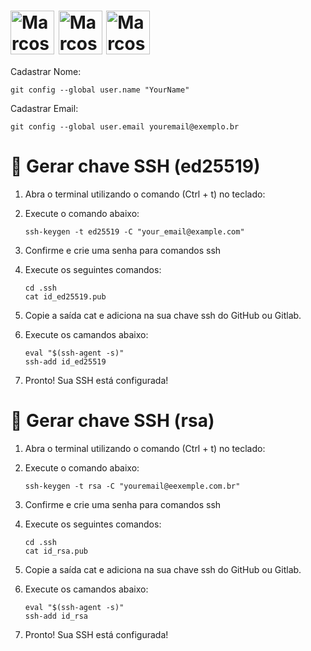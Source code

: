 <h1>
   <img align="center" alt="Marcos-Git" height="70" width="70" src="https://cdn.jsdelivr.net/gh/devicons/devicon/icons/git/git-plain-wordmark.svg">
    <img align="center" alt="Marcos-GitHub" height="70" width="70" src="https://cdn.jsdelivr.net/gh/devicons/devicon/icons/github/github-original-wordmark.svg">
    <img align="center" alt="Marcos-GitLab" height="70" width="70" src="https://cdn.jsdelivr.net/gh/devicons/devicon/icons/gitlab/gitlab-original-wordmark.svg">
</h1>

Cadastrar Nome:

```
git config --global user.name "YourName"
```

Cadastrar Email:

```
git config --global user.email youremail@exemplo.br
```



# :key: Gerar chave SSH (ed25519)

1. Abra o terminal utilizando o comando (Ctrl + t) no teclado:

2. Execute o comando abaixo:

   ``` 
   ssh-keygen -t ed25519 -C "your_email@example.com"

3. Confirme e crie uma senha para comandos ssh

4. Execute os seguintes comandos:

   ```
   cd .ssh
   cat id_ed25519.pub
   ```

5. Copie a saída cat e adiciona na sua chave ssh do GitHub ou Gitlab.

6. Execute os camandos abaixo:

   ```
   eval "$(ssh-agent -s)"
   ssh-add id_ed25519
   ```

7. Pronto! Sua SSH está configurada!



# :key: Gerar chave SSH (rsa)

1. Abra o terminal utilizando o comando (Ctrl + t) no teclado:

2. Execute o comando abaixo:

   ``` 
   ssh-keygen -t rsa -C "youremail@eexemple.com.br"
   ```

3. Confirme e crie uma senha para comandos ssh

4. Execute os seguintes comandos:

   ```
   cd .ssh
   cat id_rsa.pub
   ```

5. Copie a saída cat e adiciona na sua chave ssh do GitHub ou Gitlab.

6. Execute os camandos abaixo:

   ```
   eval "$(ssh-agent -s)"
   ssh-add id_rsa
   ```

7. Pronto! Sua SSH está configurada!

